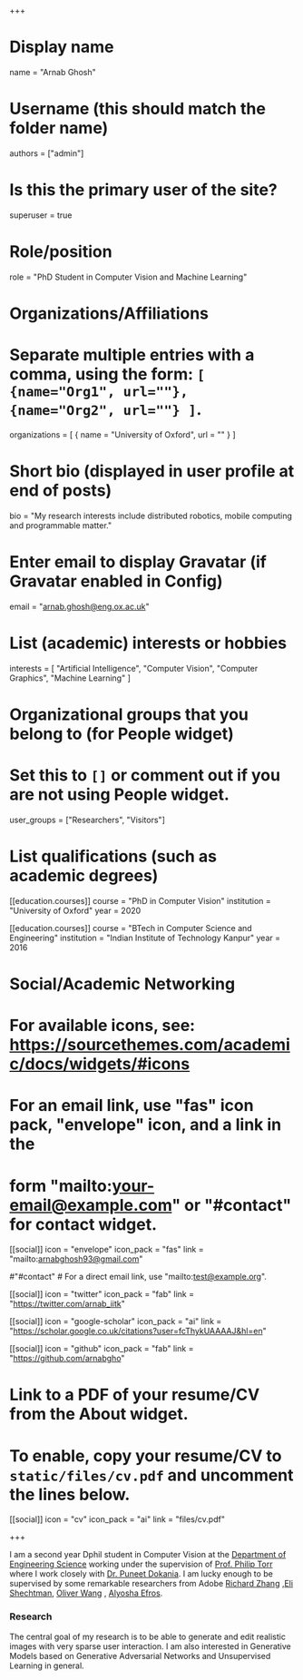 +++
# Display name
name = "Arnab Ghosh"

# Username (this should match the folder name)
authors = ["admin"]

# Is this the primary user of the site?
superuser = true

# Role/position
role = "PhD Student in Computer Vision and Machine Learning"

# Organizations/Affiliations
#   Separate multiple entries with a comma, using the form: `[ {name="Org1", url=""}, {name="Org2", url=""} ]`.
organizations = [ { name = "University of Oxford", url = "" } ]

# Short bio (displayed in user profile at end of posts)
bio = "My research interests include distributed robotics, mobile computing and programmable matter."

# Enter email to display Gravatar (if Gravatar enabled in Config)
email = "arnab.ghosh@eng.ox.ac.uk"

# List (academic) interests or hobbies
interests = [
  "Artificial Intelligence",
  "Computer Vision",
  "Computer Graphics",
  "Machine Learning"
]

# Organizational groups that you belong to (for People widget)
#   Set this to `[]` or comment out if you are not using People widget.
user_groups = ["Researchers", "Visitors"]

# List qualifications (such as academic degrees)
[[education.courses]]
  course = "PhD in Computer Vision"
  institution = "University of Oxford"
  year = 2020

[[education.courses]]
  course = "BTech in Computer Science and Engineering"
  institution = "Indian Institute of Technology Kanpur"
  year = 2016

# Social/Academic Networking
# For available icons, see: https://sourcethemes.com/academic/docs/widgets/#icons
#   For an email link, use "fas" icon pack, "envelope" icon, and a link in the
#   form "mailto:your-email@example.com" or "#contact" for contact widget.

[[social]]
  icon = "envelope"
  icon_pack = "fas"
  link = "mailto:arnabghosh93@gmail.com"

#"#contact"  # For a direct email link, use "mailto:test@example.org".

[[social]]
  icon = "twitter"
  icon_pack = "fab"
  link = "https://twitter.com/arnab_iitk"

[[social]]
  icon = "google-scholar"
  icon_pack = "ai"
  link = "https://scholar.google.co.uk/citations?user=fcThykUAAAAJ&hl=en"

[[social]]
  icon = "github"
  icon_pack = "fab"
  link = "https://github.com/arnabgho"

# Link to a PDF of your resume/CV from the About widget.
# To enable, copy your resume/CV to `static/files/cv.pdf` and uncomment the lines below.
[[social]]
   icon = "cv"
   icon_pack = "ai"
   link = "files/cv.pdf"

+++

I am a second year Dphil student in Computer Vision at the [Department of Engineering Science](http://www.eng.ox.ac.uk/) working under the supervision of [Prof. Philip Torr](http://www.robots.ox.ac.uk/~tvg/index.php) where I work closely with [Dr. Puneet Dokania](https://puneetkdokania.github.io/). I am lucky enough to be supervised by some remarkable researchers from Adobe [Richard Zhang](https://richzhang.github.io/) ,[Eli Shechtman](https://research.adobe.com/person/eli-shechtman/), [Oliver Wang](http://www.oliverwang.info/) , [Alyosha Efros](https://people.eecs.berkeley.edu/~efros/).

### Research

The central goal of my research is to be able to generate and edit realistic images with very sparse user interaction. I am also interested in Generative Models based on Generative Adversarial Networks and Unsupervised Learning in general.


